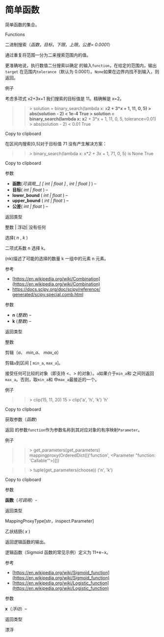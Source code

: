 # 简单函数

简单函数的集合。

Functions

二进制搜索（_函数_，_目标_，_下限_，_上限_，_公差= 0.0001_）

通过重复将范围一分为二来搜索范围内的值。

更准确地说，执行数值二分搜索以确定 的输入`function`，在给定的范围内，输出`target` 在范围内`tolerance`（默认为 0.0001）。`None`如果在边界内找不到输入，则返回。

例子

考虑多项式 x2+3x+1 我们搜索的目标值是 11。精确解是 x=2。

> > \> solution = binary_search(lambda x: x**2 + 3\*x + 1, 11, 0, 5)
> > \> abs(solution - 2) < 1e-4
> > True
> > \> solution = binary_search(lambda x: x**2 + 3\*x + 1, 11, 0, 5, tolerance=0.01)
> > \> abs(solution - 2) < 0.01
> > True

Copy to clipboard

在区间内搜索\[0,5\]对于目标值 71 没有产生解决方案：

> > \> binary_search(lambda x: x\**2 + 3*x + 1, 71, 0, 5) is None
> > True

Copy to clipboard

参数

- **函数**(_可调用\_\_\[_ _\[_ _int_ _|_ _float_ _\]_ _,_ _int_ _|_ _float_ _\]_ ) –
- **目标**( _int_ _|_ _float_ ) –
- **lower_bound** ( _int_ _|_ _float_ ) –
- **upper_bound** ( _int_ _|_ _float_ ) –
- **公差**( _int_ _|_ _float_ ) –

返回类型

整数 | 浮动| 没有任何

选择( _n_ , _k_ )

二项式系数 n 选择 k。

(nk)描述了可能的选择的数量 k 一组中的元素 n 元素。

参考

- [https://en.wikipedia.org/wiki/Combination](https://en.wikipedia.org/wiki/Combination)
- [https://docs.scipy.org/doc/scipy/reference/ generated/scipy.special.comb.html](https://docs.scipy.org/doc/scipy/reference/generated/scipy.special.comb.html)

参数

- **n** (_整数_) –
- **k** (_整数_) –

返回类型

整数

剪辑（_a_、 _min_a_、 _max_a_）

剪辑`a`到区间 \[ `min_a`, `max_a`\]。

接受任何可比较的对象（即支持 <、\> 的对象）。`a`如果介于`min_a`和 之间则返回`max_a`。否则，取`min_a`和 中`max_a`最接近的一个。

例子

> > \> clip(15, 11, 20)
> > 15
> > \> clip('a', 'h', 'k')
> > 'h'

Copy to clipboard

获取参数（_函数_）

返回 的参数`function`作为参数名称到其对应对象的有序映射`Parameter`。

例子

> > \> get_parameters(get_parameters)
> > mappingproxy(OrderedDict(\[('function', <Parameter "function: 'Callable'">)\]))

> > \> tuple(get_parameters(choose))
> > ('n', 'k')

Copy to clipboard

参数

**函数**（_可调用_）-

返回类型

MappingProxyType\[str，inspect.Parameter\]

乙状结肠( _x_ )

返回逻辑函数的输出。

逻辑函数（Sigmoid 函数的常见示例）定义为 11+e−x。

参考

- [https://en.wikipedia.org/wiki/Sigmoid_function](https://en.wikipedia.org/wiki/Sigmoid_function)
- [https://en.wikipedia.org/wiki/Logistic_function](https://en.wikipedia.org/wiki/Logistic_function)

参数

**x**（_浮动_）–

返回类型

漂浮
